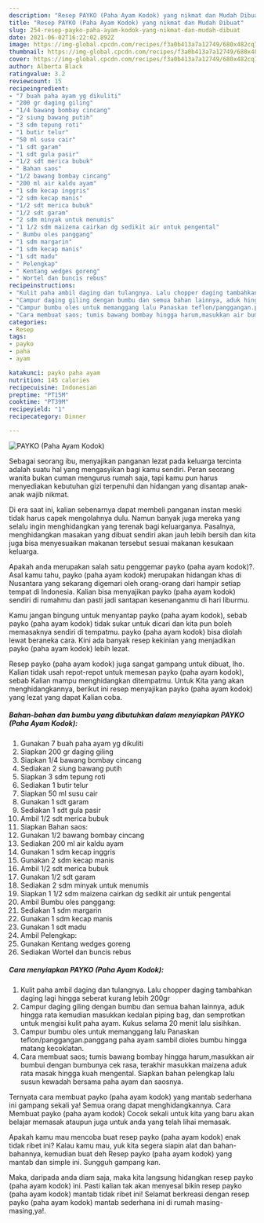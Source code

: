 ```yaml
---
description: "Resep PAYKO (Paha Ayam Kodok) yang nikmat dan Mudah Dibuat"
title: "Resep PAYKO (Paha Ayam Kodok) yang nikmat dan Mudah Dibuat"
slug: 254-resep-payko-paha-ayam-kodok-yang-nikmat-dan-mudah-dibuat
date: 2021-06-02T16:22:02.892Z
image: https://img-global.cpcdn.com/recipes/f3a0b413a7a12749/680x482cq70/payko-paha-ayam-kodok-foto-resep-utama.jpg
thumbnail: https://img-global.cpcdn.com/recipes/f3a0b413a7a12749/680x482cq70/payko-paha-ayam-kodok-foto-resep-utama.jpg
cover: https://img-global.cpcdn.com/recipes/f3a0b413a7a12749/680x482cq70/payko-paha-ayam-kodok-foto-resep-utama.jpg
author: Alberta Black
ratingvalue: 3.2
reviewcount: 15
recipeingredient:
- "7 buah paha ayam yg dikuliti"
- "200 gr daging giling"
- "1/4 bawang bombay cincang"
- "2 siung bawang putih"
- "3 sdm tepung roti"
- "1 butir telur"
- "50 ml susu cair"
- "1 sdt garam"
- "1 sdt gula pasir"
- "1/2 sdt merica bubuk"
- " Bahan saos"
- "1/2 bawang bombay cincang"
- "200 ml air kaldu ayam"
- "1 sdm kecap inggris"
- "2 sdm kecap manis"
- "1/2 sdt merica bubuk"
- "1/2 sdt garam"
- "2 sdm minyak untuk menumis"
- "1 1/2 sdm maizena cairkan dg sedikit air untuk pengental"
- " Bumbu oles panggang"
- "1 sdm margarin"
- "1 sdm kecap manis"
- "1 sdt madu"
- " Pelengkap"
- " Kentang wedges goreng"
- " Wortel dan buncis rebus"
recipeinstructions:
- "Kulit paha ambil daging dan tulangnya. Lalu chopper daging tambahkan daging lagi hingga seberat kurang lebih 200gr"
- "Campur daging giling dengan bumbu dan semua bahan lainnya, aduk hingga rata kemudian masukkan kedalan piping bag, dan semprotkan untuk mengisi kulit paha ayam. Kukus selama 20 menit lalu sisihkan."
- "Campur bumbu oles untuk memanggang lalu Panaskan teflon/panggangan.panggang paha ayam sambil dioles bumbu hingga matang kecoklatan."
- "Cara membuat saos; tumis bawang bombay hingga harum,masukkan air bumbui dengan bumbunya cek rasa, terakhir masukkan maizena aduk rata masak hingga kuah mengental. Siapkan bahan pelengkap lalu susun kewadah bersama paha ayam dan saosnya."
categories:
- Resep
tags:
- payko
- paha
- ayam

katakunci: payko paha ayam 
nutrition: 145 calories
recipecuisine: Indonesian
preptime: "PT15M"
cooktime: "PT39M"
recipeyield: "1"
recipecategory: Dinner

---
```



![PAYKO (Paha Ayam Kodok)](https://img-global.cpcdn.com/recipes/f3a0b413a7a12749/680x482cq70/payko-paha-ayam-kodok-foto-resep-utama.jpg)

Sebagai seorang ibu, menyajikan panganan lezat pada keluarga tercinta adalah suatu hal yang mengasyikan bagi kamu sendiri. Peran seorang  wanita bukan cuman mengurus rumah saja, tapi kamu pun harus menyediakan kebutuhan gizi terpenuhi dan hidangan yang disantap anak-anak wajib nikmat.

Di era  saat ini, kalian sebenarnya dapat membeli panganan instan meski tidak harus capek mengolahnya dulu. Namun banyak juga mereka yang selalu ingin menghidangkan yang terenak bagi keluarganya. Pasalnya, menghidangkan masakan yang dibuat sendiri akan jauh lebih bersih dan kita juga bisa menyesuaikan makanan tersebut sesuai makanan kesukaan keluarga. 



Apakah anda merupakan salah satu penggemar payko (paha ayam kodok)?. Asal kamu tahu, payko (paha ayam kodok) merupakan hidangan khas di Nusantara yang sekarang digemari oleh orang-orang dari hampir setiap tempat di Indonesia. Kalian bisa menyajikan payko (paha ayam kodok) sendiri di rumahmu dan pasti jadi santapan kesenanganmu di hari liburmu.

Kamu jangan bingung untuk menyantap payko (paha ayam kodok), sebab payko (paha ayam kodok) tidak sukar untuk dicari dan kita pun boleh memasaknya sendiri di tempatmu. payko (paha ayam kodok) bisa diolah lewat beraneka cara. Kini ada banyak resep kekinian yang menjadikan payko (paha ayam kodok) lebih lezat.

Resep payko (paha ayam kodok) juga sangat gampang untuk dibuat, lho. Kalian tidak usah repot-repot untuk memesan payko (paha ayam kodok), sebab Kalian mampu menghidangkan ditempatmu. Untuk Kita yang akan menghidangkannya, berikut ini resep menyajikan payko (paha ayam kodok) yang lezat yang dapat Kalian coba.

<!--inarticleads1-->

##### Bahan-bahan dan bumbu yang dibutuhkan dalam menyiapkan PAYKO (Paha Ayam Kodok):

1. Gunakan 7 buah paha ayam yg dikuliti
1. Siapkan 200 gr daging giling
1. Siapkan 1/4 bawang bombay cincang
1. Sediakan 2 siung bawang putih
1. Siapkan 3 sdm tepung roti
1. Sediakan 1 butir telur
1. Siapkan 50 ml susu cair
1. Gunakan 1 sdt garam
1. Sediakan 1 sdt gula pasir
1. Ambil 1/2 sdt merica bubuk
1. Siapkan  Bahan saos:
1. Gunakan 1/2 bawang bombay cincang
1. Sediakan 200 ml air kaldu ayam
1. Gunakan 1 sdm kecap inggris
1. Gunakan 2 sdm kecap manis
1. Ambil 1/2 sdt merica bubuk
1. Gunakan 1/2 sdt garam
1. Sediakan 2 sdm minyak untuk menumis
1. Siapkan 1 1/2 sdm maizena cairkan dg sedikit air untuk pengental
1. Ambil  Bumbu oles panggang:
1. Sediakan 1 sdm margarin
1. Gunakan 1 sdm kecap manis
1. Gunakan 1 sdt madu
1. Ambil  Pelengkap:
1. Gunakan  Kentang wedges goreng
1. Sediakan  Wortel dan buncis rebus




<!--inarticleads2-->

##### Cara menyiapkan PAYKO (Paha Ayam Kodok):

1. Kulit paha ambil daging dan tulangnya. Lalu chopper daging tambahkan daging lagi hingga seberat kurang lebih 200gr
1. Campur daging giling dengan bumbu dan semua bahan lainnya, aduk hingga rata kemudian masukkan kedalan piping bag, dan semprotkan untuk mengisi kulit paha ayam. Kukus selama 20 menit lalu sisihkan.
1. Campur bumbu oles untuk memanggang lalu Panaskan teflon/panggangan.panggang paha ayam sambil dioles bumbu hingga matang kecoklatan.
1. Cara membuat saos; tumis bawang bombay hingga harum,masukkan air bumbui dengan bumbunya cek rasa, terakhir masukkan maizena aduk rata masak hingga kuah mengental. Siapkan bahan pelengkap lalu susun kewadah bersama paha ayam dan saosnya.




Ternyata cara membuat payko (paha ayam kodok) yang mantab sederhana ini gampang sekali ya! Semua orang dapat menghidangkannya. Cara Membuat payko (paha ayam kodok) Cocok sekali untuk kita yang baru akan belajar memasak ataupun juga untuk anda yang telah lihai memasak.

Apakah kamu mau mencoba buat resep payko (paha ayam kodok) enak tidak ribet ini? Kalau kamu mau, yuk kita segera siapin alat dan bahan-bahannya, kemudian buat deh Resep payko (paha ayam kodok) yang mantab dan simple ini. Sungguh gampang kan. 

Maka, daripada anda diam saja, maka kita langsung hidangkan resep payko (paha ayam kodok) ini. Pasti kalian tak akan menyesal bikin resep payko (paha ayam kodok) mantab tidak ribet ini! Selamat berkreasi dengan resep payko (paha ayam kodok) mantab sederhana ini di rumah masing-masing,ya!.

